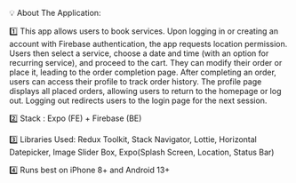 💡 About The Application: 

1️⃣  This app allows users to book services. Upon logging in or creating an account with Firebase authentication, the app requests location permission. Users then select a service, choose a date and time (with an option for recurring service), and proceed to the cart. They can modify their order or place it, leading to the order completion page. After completing an order, users can access their profile to track order history. The profile page displays all placed orders, allowing users to return to the homepage or log out. Logging out redirects users to the login page for the next session.

2️⃣  Stack : Expo (FE) + Firebase (BE)

3️⃣ Libraries Used: Redux Toolkit, Stack Navigator, Lottie, Horizontal Datepicker, Image Slider Box, Expo(Splash Screen, Location, Status Bar)

4️⃣ Runs best on iPhone 8+ and Android 13+
